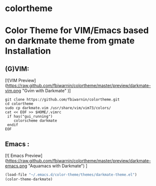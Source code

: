 colortheme
==========

Color Theme for VIM/Emacs based on darkmate theme from gmate
Installation
==========

## (G)VIM:

[![VIM Preview] (https://raw.github.com/fbiwarnin/colortheme/master/preview/darkmate-vim.png "Gvim with Darkmate" )]

```
git clone https://github.com/fbiwarnin/colortheme.git
cd colortheme
sudo cp darkmate.vim /usr/share/vim/vim73/colors/
cat << EOF >> $HOME/.vimrc
 if has("gui_running")
    colorscheme darkmate
 endif
EOF
```

## Emacs :

[![ Emacs Preview] (https://raw.github.com/fbiwarnin/colortheme/master/preview/darkmate-emacs.png "Aquamacs with Darkmate") ]

```lisp
(load-file "~/.emacs.d/color-theme/themes/darkmate-theme.el")
(color-theme-darkmate)

```
